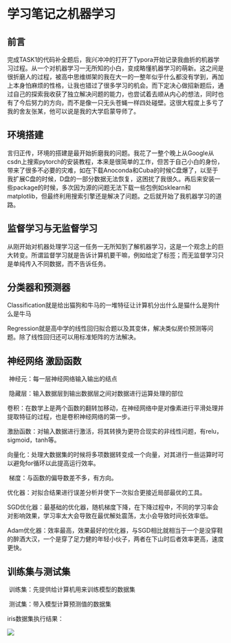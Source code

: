 # 学习笔记之机器学习

## 前言

​		完成TASK1的代码补全题后，我兴冲冲的打开了Typora开始记录我曲折的机器学习过程。从一个对机器学习一无所知的小白，变成略懂机器学习的萌新。这之间是很折磨人的过程，被高中思维绑架的我在大一的一整年似乎什么都没有学到，再加上本身怕麻烦的性格，让我也错过了很多学习的机会。而下定决心做招新题后，通过自己的探索我收获了独立解决问题的能力，也尝试着去顺从内心的想法，同时也有了今后努力的方向，而不是像一只无头苍蝇一样四处碰壁。这很大程度上多亏了我的舍友张某，他可以说是我的大学启蒙导师了。

## 环境搭建

​		言归正传，环境的搭建是最开始折磨我的问题。我花了一整个晚上从Google从csdn上搜索pytorch的安装教程，本来是很简单的工作，但苦于自己小白的身份，带来了很多不必要的灾难，如在下载Anoconda和Cuba的时候C盘爆了，以至于我扩展C盘的时候，D盘的一部分数据无法恢复，这困扰了我很久。再后来安装一些package的时候，多次因为源的问题无法下载一些包例如sklearn和matplotlib，但最终利用搜索引擎还是解决了问题。之后就开始了我机器学习的道路。

## 监督学习与无监督学习

​		从刚开始对机器处理学习这一任务一无所知到了解机器学习，这是一个观念上的巨大转变。所谓监督学习就是告诉计算机要干嘛，例如给定了标签；而无监督学习只是单纯传入不同数据，而不告诉任务。

## 分类器和预测器

Classification就是给出猫狗和牛马的一堆特征让计算机分出什么是猫什么是狗什么是牛马

Regression就是高中学的线性回归拟合题以及其变体，解决类似房价预测等问题。除了线性回归还可以用标准矩阵的方法解决。

## 神经网络   激励函数

​		神经元：每一层神经网络输入输出的结点

​		隐藏层：输入数据层到输出数据层之间对数据进行运算处理的部位

​		卷积：在数学上是两个函数的翻转加移动，在神经网络中是对像素进行平滑处理并提取特征的过程，也是卷积神经网络的第一步。

​		激励函数：对输入数据进行激活，将其转换为更符合现实的非线性问题，有relu，sigmoid，tanh等。

​		向量化：处理大数据集的时候将多项数据转变成一个向量，对其进行一些运算时可以避免for循环以此提高运行效率。

​		梯度：与函数的偏导数差不多，有方向。

​		优化器：对拟合结果进行误差分析并使下一次拟合更接近局部最优的工具。

​		SGD优化器：最基础的优化器，随机梯度下降，在下降过程中，不同的学习率会对影响效果，学习率太大会导致在最优解处震荡，太小会导致时间长效率低。

​		Adam优化器：效率最高，效果最好的优化器，与SGD相比就相当于一个是没穿鞋的醉酒大汉，一个是穿了足力健的年轻小伙子，两者在下山时后者效率更高，速度更快。

## 训练集与测试集

​		训练集：先提供给计算机用来训练模型的数据集

​		测试集：带入模型计算预测值的数据集



iris数据集执行结果：

![](TASK1\Snipaste_2022-10-03_15-57-03.png)